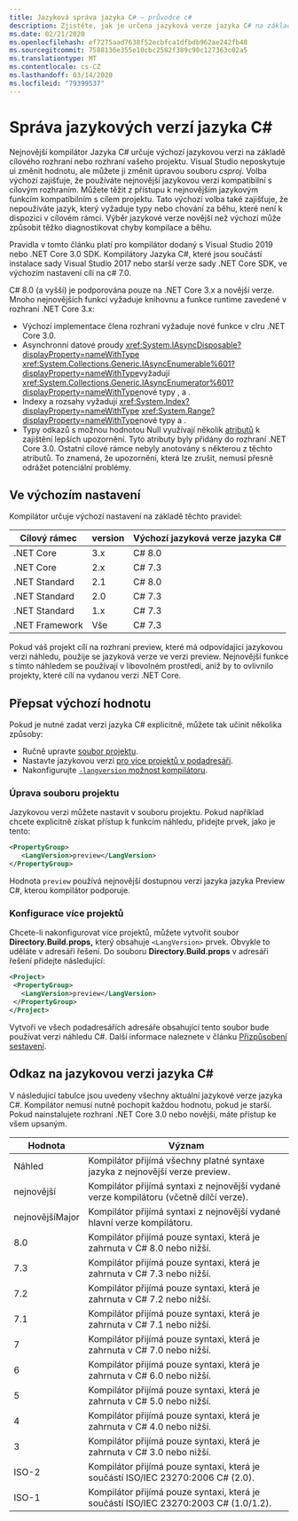 ```yaml
---
title: Jazyková správa jazyka C# – průvodce c#
description: Zjistěte, jak je určena jazyková verze jazyka C# na základě projektu a důvody této volby. Přečtěte si, jak ručně přepsat výchozí nastavení.
ms.date: 02/21/2020
ms.openlocfilehash: ef7275aad7638f52ecbfca1dfbdb962ae242fb48
ms.sourcegitcommit: 7588136e355e10cbc2582f389c90c127363c02a5
ms.translationtype: MT
ms.contentlocale: cs-CZ
ms.lasthandoff: 03/14/2020
ms.locfileid: "79399537"
---
```

# <a name="c-language-versioning"></a>Správa jazykových verzí jazyka C#

Nejnovější kompilátor Jazyka C# určuje výchozí jazykovou verzi na základě cílového rozhraní nebo rozhraní vašeho projektu. Visual Studio neposkytuje ui změnit hodnotu, ale můžete ji změnit úpravou souboru *csproj.* Volba výchozí zajišťuje, že používáte nejnovější jazykovou verzi kompatibilní s cílovým rozhraním. Můžete těžit z přístupu k nejnovějším jazykovým funkcím kompatibilním s cílem projektu. Tato výchozí volba také zajišťuje, že nepoužíváte jazyk, který vyžaduje typy nebo chování za běhu, které není k dispozici v cílovém rámci. Výběr jazykové verze novější než výchozí může způsobit těžko diagnostikovat chyby kompilace a běhu.

Pravidla v tomto článku platí pro kompilátor dodaný s Visual Studio 2019 nebo .NET Core 3.0 SDK. Kompilátory Jazyka C#, které jsou součástí instalace sady Visual Studio 2017 nebo starší verze sady .NET Core SDK, ve výchozím nastavení cílí na c# 7.0.

C# 8.0 (a vyšší) je podporována pouze na .NET Core 3.x a novější verze. Mnoho nejnovějších funkcí vyžaduje knihovnu a funkce runtime zavedené v rozhraní .NET Core 3.x:

- Výchozí implementace člena rozhraní vyžaduje nové funkce v clru .NET Core 3.0.
- Asynchronní datové proudy <xref:System.IAsyncDisposable?displayProperty=nameWithType> <xref:System.Collections.Generic.IAsyncEnumerable%601?displayProperty=nameWithType>vyžadují <xref:System.Collections.Generic.IAsyncEnumerator%601?displayProperty=nameWithType>nové typy , a .
- Indexy a rozsahy vyžadují <xref:System.Index?displayProperty=nameWithType> <xref:System.Range?displayProperty=nameWithType>nové typy a .
- Typy odkazů s možnou hodnotou Null využívají několik [atributů](../nullable-attributes.md) k zajištění lepších upozornění. Tyto atributy byly přidány do rozhraní .NET Core 3.0. Ostatní cílové rámce nebyly anotovány s některou z těchto atributů. To znamená, že upozornění, která lze zrušit, nemusí přesně odrážet potenciální problémy.

## <a name="defaults"></a>Ve výchozím nastavení

Kompilátor určuje výchozí nastavení na základě těchto pravidel:

|Cílový rámec|version|Výchozí jazyková verze jazyka C#|
|----------------|-------|---------------------------|
|.NET Core|3.x|C# 8.0|
|.NET Core|2.x|C# 7.3|
|.NET Standard|2.1|C# 8.0|
|.NET Standard|2.0|C# 7.3|
|.NET Standard|1.x|C# 7.3|
|.NET Framework|Vše|C# 7.3|

Pokud váš projekt cílí na rozhraní preview, které má odpovídající jazykovou verzi náhledu, použije se jazyková verze ve verzi preview. Nejnovější funkce s tímto náhledem se používají v libovolném prostředí, aniž by to ovlivnilo projekty, které cílí na vydanou verzi .NET Core.

## <a name="override-a-default"></a>Přepsat výchozí hodnotu

Pokud je nutné zadat verzi jazyka C# explicitně, můžete tak učinit několika způsoby:

- Ručně upravte [soubor projektu](#edit-the-project-file).
- Nastavte jazykovou verzi [pro více projektů v podadresáři](#configure-multiple-projects).
- Nakonfigurujte [ `-langversion` možnost kompilátoru](compiler-options/langversion-compiler-option.md).

### <a name="edit-the-project-file"></a>Úprava souboru projektu

Jazykovou verzi můžete nastavit v souboru projektu. Pokud například chcete explicitně získat přístup k funkcím náhledu, přidejte prvek, jako je tento:

```xml
<PropertyGroup>
   <LangVersion>preview</LangVersion>
</PropertyGroup>
```

Hodnota `preview` používá nejnovější dostupnou verzi jazyka jazyka Preview C#, kterou kompilátor podporuje.

### <a name="configure-multiple-projects"></a>Konfigurace více projektů

Chcete-li nakonfigurovat více projektů, můžete vytvořit soubor **Directory.Build.props,** který obsahuje `<LangVersion>` prvek. Obvykle to uděláte v adresáři řešení. Do souboru **Directory.Build.props** v adresáři řešení přidejte následující:

```xml
<Project>
 <PropertyGroup>
   <LangVersion>preview</LangVersion>
 </PropertyGroup>
</Project>
```

Vytvoří ve všech podadresářích adresáře obsahující tento soubor bude používat verzi náhledu C#. Další informace naleznete v článku [Přizpůsobení sestavení](/visualstudio/msbuild/customize-your-build).

## <a name="c-language-version-reference"></a>Odkaz na jazykovou verzi jazyka C#

V následující tabulce jsou uvedeny všechny aktuální jazykové verze jazyka C#. Kompilátor nemusí nutně pochopit každou hodnotu, pokud je starší. Pokud nainstalujete rozhraní .NET Core 3.0 nebo novější, máte přístup ke všem upsaným.

|Hodnota|Význam|
|------------|-------------|
|Náhled|Kompilátor přijímá všechny platné syntaxe jazyka z nejnovější verze preview.|
|nejnovější|Kompilátor přijímá syntaxi z nejnovější vydané verze kompilátoru (včetně dílčí verze).|
|nejnovějšíMajor|Kompilátor přijímá syntaxi z nejnovější vydané hlavní verze kompilátoru.|
|8.0|Kompilátor přijímá pouze syntaxi, která je zahrnuta v C# 8.0 nebo nižší.|
|7.3|Kompilátor přijímá pouze syntaxi, která je zahrnuta v C# 7.3 nebo nižší.|
|7.2|Kompilátor přijímá pouze syntaxi, která je zahrnuta v C# 7.2 nebo nižší.|
|7.1|Kompilátor přijímá pouze syntaxi, která je zahrnuta v C# 7.1 nebo nižší.|
|7|Kompilátor přijímá pouze syntaxi, která je zahrnuta v C# 7.0 nebo nižší.|
|6|Kompilátor přijímá pouze syntaxi, která je zahrnuta v C# 6.0 nebo nižší.|
|5|Kompilátor přijímá pouze syntaxi, která je zahrnuta v C# 5.0 nebo nižší.|
|4|Kompilátor přijímá pouze syntaxi, která je zahrnuta v C# 4.0 nebo nižší.|
|3|Kompilátor přijímá pouze syntaxi, která je zahrnuta v C# 3.0 nebo nižší.|
|ISO-2|Kompilátor přijímá pouze syntaxi, která je součástí ISO/IEC 23270:2006 C# (2.0). |
|ISO-1|Kompilátor přijímá pouze syntaxi, která je součástí ISO/IEC 23270:2003 C# (1.0/1.2). |

